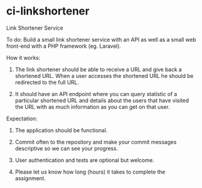 # ci-linkshortener
Link Shortener Service

To do:
Build a small link shortener service with an API as well as a small web front-end with a PHP framework (eg. Laravel).

How it works:
1) The link shortener should be able to receive a URL and give back a shortened URL. When a user accesses the shortened URL he should be redirected to the full URL.

2) It should have an API endpoint where you can query statistic of a particular shortened URL and details about the users that have visited the URL with as much information as you can get on that user.

Expectation:
1) The application should be functional.

2) Commit often to the repository and make your commit messages descriptive so we can see your progress.

3) User authentication and tests are optional but welcome.

4) Please let us know how long (hours) it takes to complete the assignment.
